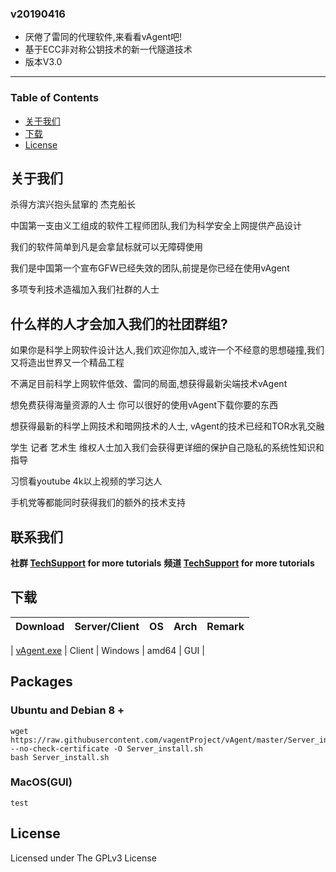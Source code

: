 
### v20190416

* 厌倦了雷同的代理软件,来看看vAgent吧!
* 基于ECC非对称公钥技术的新一代隧道技术
* 版本V3.0

---

### Table of Contents

* [关于我们](#关于我们)
* [下载](#下载)
* [License](#license)

## 关于我们

杀得方滨兴抱头鼠窜的 杰克船长<br/>

中国第一支由义工组成的软件工程师团队,我们为科学安全上网提供产品设计<br/>

我们的软件简单到凡是会拿鼠标就可以无障碍使用<br/>

我们是中国第一个宣布GFW已经失效的团队,前提是你已经在使用vAgent<br/>

多项专利技术造福加入我们社群的人士<br/>

## 什么样的人才会加入我们的社团群组?

如果你是科学上网软件设计达人,我们欢迎你加入,或许一个不经意的思想碰撞,我们又将造出世界又一个精品工程<br/>

不满足目前科学上网软件低效、雷同的局面,想获得最新尖端技术vAgent<br/>

想免费获得海量资源的人士 你可以很好的使用vAgent下载你要的东西<br/>

想获得最新的科学上网技术和暗网技术的人士, vAgent的技术已经和TOR水乳交融<br/>

学生 记者 艺术生 维权人士加入我们会获得更详细的保护自己隐私的系统性知识和指导<br/>

习惯看youtube 4k以上视频的学习达人<br/>

手机党等都能同时获得我们的额外的技术支持<br/>

## 联系我们
**社群 [TechSupport](https://t.me/crossgreatfirewall) for more tutorials**
**频道 [TechSupport](hhttps://t.me/everythingjustbegin) for more tutorials**

## 下载

| Download | Server/Client | OS | Arch | Remark |
| --- | --- | --- | --- | --- |

| [vAgent.exe](https://t.me/everythingjustbegin/225) | Client | Windows | amd64 | GUI |



## Packages

### Ubuntu and Debian 8 +

```
wget  https://raw.githubusercontent.com/vagentProject/vAgent/master/Server_install.sh --no-check-certificate -O Server_install.sh
bash Server_install.sh
```

### MacOS(GUI)

```
test
```



## License

Licensed under The GPLv3 License
